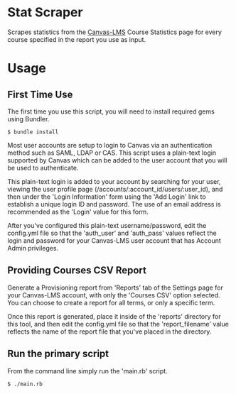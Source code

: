 # Stat Scraper

Scrapes statistics from the [Canvas-LMS](https://github.com/instructure/canvas-lms) Course Statistics page for every course specified in the report you use as input.

# Usage

## First Time Use

The first time you use this script, you will need to install required gems using Bundler.

	$ bundle install

Most user accounts are setup to login to Canvas via an authentication method such as SAML, LDAP or CAS. This script uses
a plain-text login supported by Canvas which can be added to the user account that you will be used to authenticate.

This plain-text login is added to your account by searching for your user, viewing the user profile page (/accounts/:account_id/users/:user_id), and then under the 'Login Information' form using the 'Add Login' link to establish a unique login ID and password. The use of an email address is recommended as the 'Login' value for this form.

After you've configured this plain-text username/password, edit the config.yml file so that the 'auth_user' and 'auth_pass' values reflect the login and password for your Canvas-LMS user account that has Account Admin privileges.

## Providing Courses CSV Report

Generate a Provisioning report from 'Reports' tab of the Settings page for your Canvas-LMS account, with only the 'Courses CSV' option selected. You can choose to create a report for all terms, or only a specific term.

Once this report is generated, place it inside of the 'reports' directory for this tool, and then edit the
config.yml file so that the 'report_filename' value reflects the name of the report file that you've placed in the directory.

## Run the primary script

From the command line simply run the 'main.rb' script.

	$ ./main.rb
